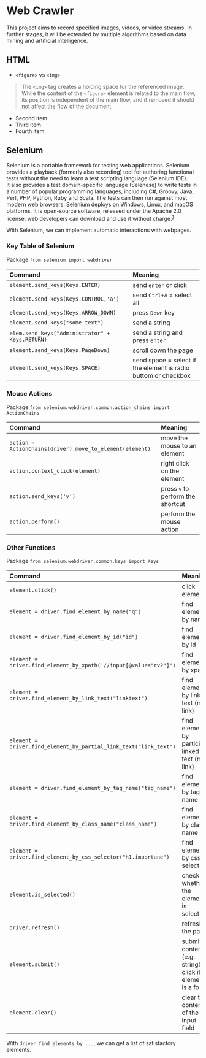 # Web Crawler
This project aims to record specified images, videos, or video streams. In further stages, it will be extended
by multiple algorithms based on data mining and artificial intelligence.

## HTML

* `<figure>` vs `<img>`

> The `<img>` tag creates a holding space for the referenced image.  
> While the content of the `<figure>` element is related to the main flow, its position is independent of the main flow, and if removed it should not affect the flow of the document

* Second item
* Third item
* Fourth item

## Selenium
Selenium is a portable framework for testing web applications. Selenium provides a playback (formerly also recording) 
tool for authoring functional tests without the need to learn a test scripting language (Selenium IDE).  
It also provides a test domain-specific language (Selenese) to write tests in a number of popular programming 
languages, including C#, Groovy, Java, Perl, PHP, Python, Ruby and Scala. The tests can then run against most 
modern web browsers. Selenium deploys on Windows, Linux, and macOS platforms. It is open-source software, released 
under the Apache 2.0 license: web developers can download and use it without charge.<sup>[1](https://de.wikipedia.org/wiki/Selenium)</sup>

With Selenium, we can implement automatic interactions with webpages.

### Key Table of Selenium
Package `from selenium import webdriver`

| Command | Meaning |
|:---|:----------------------|
|`element.send_keys(Keys.ENTER)`        | send `enter` or click|
|`element.send_keys(Keys.CONTROL,'a')`  | send `Ctrl+A` = select all|
|`element.send_keys(Keys.ARROW_DOWN)`   | press `Down` key  |
|`element.send_keys("some text")`       | send a string |
|`elem.send_keys("Administrator" + Keys.RETURN)` | send a string and press `enter` |
|`element.send_keys(Keys.PageDown)`     | scroll down the page |
|`element.send_keys(Keys.SPACE)`        | send space = select if the element is radio buttom or checkbox |


### Mouse Actions
Package `from selenium.webdriver.common.action_chains import ActionChains`

| Command | Meaning |
|:---|:---|
|`action = ActionChains(driver).move_to_element(element)`| move the mouse to an element  |
|`action.context_click(element)`| right click on the element  |
|`action.send_keys('v')`        | press `v` to perform the shortcut |
|`action.perform()`             | perform the mouse action |



### Other Functions
Package `from selenium.webdriver.common.keys import Keys`

| Command | Meaning |
|:---|:---|
|`element.click()`| click element |
|`element = driver.find_element_by_name("q")`| find element by name|
|`element = driver.find_element_by_id("id")`| find element by id|
|`element = driver.find_element_by_xpath('//input[@value="rv2"]')`| find element by xpath|
|`element = driver.find_element_by_link_text("linktext")`| find element by linked text (not link)|
|`element = driver.find_element_by_partial_link_text("link_text")`| find element by particial linked text (not link)|
|`element = driver.find_element_by_tag_name("tag_name")`| find element by tag name|
|`element = driver.find_element_by_class_name("class_name")`| find element by class name|
|`element = driver.find_element_by_css_selector("h1.importane")`| find element by css selector|
|`element.is_selected()`|check whether the element is selected|
|`driver.refresh()`| refresh the page |
|`element.submit()`| submit contents (e.g. string) = click if element is a form |
|`element.clear()`| clear the content of the a input field |

With `driver.find_elements_by ...`, we can get a list of satisfactory elements.

## 